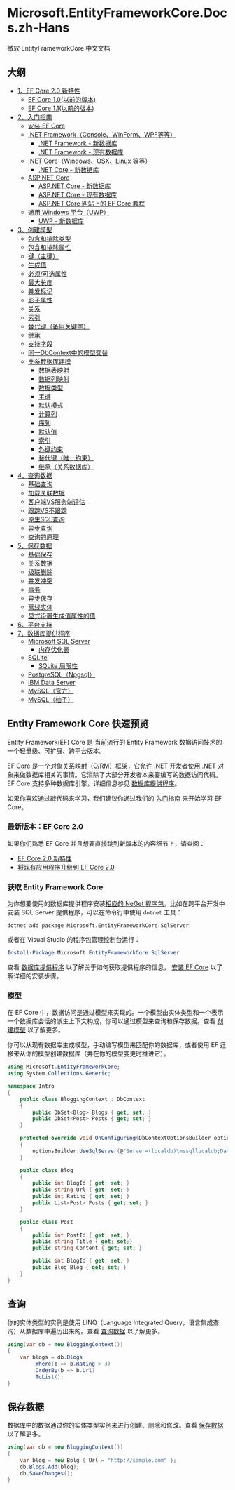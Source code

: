 # Microsoft.EntityFrameworkCore.Docs.zh-Hans

微软 EntityFrameworkCore 中文文档

## 大纲

* [1、EF Core 2.0 新特性](./1、EFCore2.0新特性/A、EFCore2.0新特性.md)
    * [EF Core 1.0(以前的版本)](./1、EFCore2.0新特性/B、EFCore1.0（以前的版本）.md)
    * [EF Core 1.1(以前的版本)](./1、EFCore2.0新特性/C、EFCore1.1（以前的版本）.md)
* [2、入门指南](./2、入门指南/A、入门指南.md)
    * [安装 EF Core](./2、入门指南/B、安装EFCore.md)
    * [.NET Framework（Console、WinForm、WPF等等）](./2、入门指南/C、.NETFramework/A、.NETFramework.md)
        * [.NET Framework - 新数据库](./2、入门指南/C、.NETFramework/B、新数据库.md)
        * [.NET Framework - 现有数据库](./2、入门指南/C、.NETFramework/C、现有数据库.md)
    * [.NET Core（Windows、OSX、Linux 等等）](./2、入门指南/D、.NETCore/A、.NETCore.md)
        * [.NET Core - 新数据库](./2、入门指南/D、.NETCore/B、新数据库.md)
    * [ASP.NET Core](./2、入门指南/E、ASP.NETCore/A、ASP.NETCore.md)
        * [ASP.NET Core - 新数据库](./2、入门指南/E、ASP.NETCore/B、新数据库.md)
        * [ASP.NET Core - 现有数据库](./2、入门指南/E、ASP.NETCore/C、现有数据库.md)
        * [ASP.NET Core 网站上的 EF Core 教程](https://docs.microsoft.com/zh-cn/aspnet/core/data/ef-mvc/intro)
    * [通用 Windows 平台（UWP）](./2、入门指南/F、通用Windows平台（UWP）/A、通用Windows平台（UWP）.md)
        * [UWP - 新数据库](./2、入门指南/F、通用Windows平台（UWP）//B、新数据库.md)
* [3、创建模型](./3、创建模型/A、创建模型.md)
    * [包含和排除类型](./3、创建模型/B、包含和排除类型.md)
    * [包含和排除属性](./3、创建模型/C、包含和排除属性.md)
    * [键（主键）](./3、创建模型/D、键（主键）.md)
    * [生成值](./3、创建模型/E、生成值.md)
    * [必须/可选属性](./3、创建模型/F、必须的和可选的属性.md)
    * [最大长度](./3、创建模型/G、最大长度.md)
    * [并发标记](./3、创建模型/H、并发标记.md)
    * [影子属性](./3、创建模型/I、影子属性.md)
    * [关系](./3、创建模型/J、关系.md)
    * [索引](./3、创建模型/K、索引.md)
    * [替代键（备用关键字）](./3、创建模型/L、替代键（备用关键字）.md)
    * [继承](./3、创建模型/M、继承.md)
    * [支持字段](./3、创建模型/N、支持字段.md)
    * [同一DbContext中的模型交替](./3、创建模型/O、同一DbContext中的模型交替.md)
    * [关系数据库建模](./3、创建模型/P、关系数据库建模/A、关系数据库建模.md)
        * [数据表映射](./3、创建模型/P、关系数据库建模/B、数据表映射.md)
        * [数据列映射](./3、创建模型/P、关系数据库建模/C、数据列映射.md)
        * [数据类型](./3、创建模型/P、关系数据库建模/D、数据类型.md)
        * [主键](./3、创建模型/P、关系数据库建模/E、主键.md)
        * [默认模式](./3、创建模型/P、关系数据库建模/F、默认模式.md)
        * [计算列](./3、创建模型/P、关系数据库建模/G、计算列.md)
        * [序列](./3、创建模型/P、关系数据库建模/H、序列.md)
        * [默认值](./3、创建模型/P、关系数据库建模/I、默认值.md)
        * [索引](./3、创建模型/P、关系数据库建模/J、索引.md)
        * [外键约束](./3、创建模型/P、关系数据库建模/K、外键约束.md)
        * [替代键（唯一约束）](./3、创建模型/P、关系数据库建模/L、替代键（唯一约束）.md)
        * [继承（关系数据库）](./3、创建模型/P、关系数据库建模/M、继承（关系数据库）.md)
* [4、查询数据](./4、查询数据/A、查询数据.md)
    * [基础查询](./4、查询数据/B、基础查询.md)
    * [加载关联数据](./4、查询数据/C、加载关联数据.md)
    * [客户端VS服务端评估](./4、查询数据/D、客户端VS服务端评估.md)
    * [跟踪VS不跟踪](./4、查询数据/E、跟踪VS不跟踪.md)
    * [原生SQL查询](./4、查询数据/F、原生SQL查询.md)
    * [异步查询](./4、查询数据/G、异步查询.md)
    * [查询的原理](./4、查询数据/H、查询的原理.md)
* [5、保存数据](./5、保存数据/A、保存数据.md)
    * [基础保存](./5、保存数据/B、基础保存.md)
    * [关系数据](./5、保存数据/C、关系数据.md)
    * [级联删除](./5、保存数据/D、级联删除.md)
    * [并发冲突](./5、保存数据/E、并发冲突.md)
    * [事务](./5、保存数据/F、事务.md)
    * [异步保存](./5、保存数据/G、异步保存.md)
    * [离线实体](./5、保存数据/H、离线实体.md)
    * [显式设置生成值属性的值](./5、保存数据/I、显式设置生成值属性的值.md)
* [6、平台支持](./6、平台支持/A、平台支持.md)
* [7、数据库提供程序](./7、数据库提供程序/A、数据库提供程序.md)
    * [Microsoft SQL Server](./7、数据库提供程序/B、MicrosoftSQLServer/A、MicrosoftSQLServer.md)
        * [内存优化表](./7、数据库提供程序/B、MicrosoftSQLServer/B、内存优化表.md)
    * [SQLite](./7、数据库提供程序/C、SQLite/A、SQLite.md)
        * [SQLite 局限性](./7、数据库提供程序/C、SQLite/B、SQLite局限性.md)
    * [PostgreSQL（Npgsql）](./7、数据库提供程序/D、PostgreSQL（Npgsql）.md)
    * [IBM Data Server](./7、数据库提供程序/E、IBMDataServer（DB2）.md)
    * [MySQL（官方）](./7、数据库提供程序/F、MySQL（官方）.md)
    * [MySQL（柚子）](./7、数据库提供程序/F、MySQL（柚子）.md)

## Entity Framework Core 快速预览

Entity Framework(EF) Core 是 当前流行的 Entity Framework 数据访问技术的一个轻量级、可扩展、跨平台版本。

EF Core 是一个对象关系映射（O/RM）框架，它允许 .NET 开发者使用 .NET 对象来做数据库相关的事情。它消除了大部分开发者本来要编写的数据访问代码。EF Core 支持多种数据库引擎，详细信息参见 [数据库提供程序](./7、数据库提供程序/A、数据库提供程序.md)。

如果你喜欢通过敲代码来学习，我们建议你通过我们的 [入门指南](./2、入门指南/A、入门指南.md) 来开始学习 EF Core。

### 最新版本：EF Core 2.0

如果你们熟悉 EF Core 并且想要直接跳到新版本的内容细节上，请查阅：

* [EF Core 2.0 新特性](./1、EFCore2.0新特性/A、EFCore2.0新特性.md)
* [将现有应用程序升级到 EF Core 2.0](./11、其他/H、升级到EFCore2.0.md)

### 获取 Entity Framework Core

为你想要使用的数据库提供程序安装[相应的 NeGet 程序包](https://docs.microsoft.com/zh-cn/nuget/quickstart/use-a-package)。比如在跨平台开发中安装 SQL Server 提供程序，可以在命令行中使用 `dotnet` 工具：

```console
dotnet add package Microsoft.EntityFrameworkCore.SqlServer
```

或者在 Visual Studio 的程序包管理控制台运行：

```PowerShell
Install-Package Microsoft.EntityFrameworkCore.SqlServer
```

查看 [数据库提供程序](./7、数据库提供程序/A、数据库提供程序.md) 以了解关于如何获取提供程序的信息， [安装 EF Core](./2、入门指南/B、安装EFCore.md) 以了解详细的安装步骤。

### 模型

在 EF Core 中，数据访问是通过模型来实现的。一个模型由实体类型和一个表示一个数据库会话的派生上下文构成，你可以通过模型来查询和保存数据。查看 [创建模型](./3、创建模型/A、创建模型.md) 以了解更多。

你可以从现有数据库生成模型，手动编写模型来匹配你的数据库，或者使用 EF 迁移来从你的模型创建数据库（并在你的模型变更时推进它）。

```C#
using Microsoft.EntityFrameworkCore;
using System.Collections.Generic;

namespace Intro
{
    public class BloggingContext : DbContext
    {
        public DbSet<Blog> Blogs { get; set; }
        public DbSet<Post> Posts { get; set; }
    }

    protected override void OnConfiguring(DbContextOptionsBuilder optionsBuilder)
    {
        optionsBuilder.UseSqlServer(@"Server=(localdb)\mssqllocaldb;Database=MyDatabase;Trusted_Connection=True;");
    }

    public class Blog
    {
        public int BlogId { get; set; }
        public string Url { get; set; }
        public int Rating { get; set; }
        public List<Post> Posts { get; set; }
    }

    public class Post
    {
        public int PostId { get; set; }
        public string Title { get; set;}
        public string Content { get; set; }

        public int BlogId { get; set; }
        public Blog Blog { get; set; }
    }
}
```

## 查询

你的实体类型的实例是使用 LINQ（Language Integrated Query，语言集成查询）从数据库中遍历出来的。查看 [查询数据](./4、查询数据/A、查询数据.md) 以了解更多。

```C#
using(var db = new BloggingContext())
{
    var blogs = db.Blogs
        .Where(b => b.Rating > 3)
        .OrderBy(b => b.Url)
        .ToList();
}
```

## 保存数据

数据库中的数据通过你的实体类型实例来进行创建、删除和修改。查看 [保存数据](./5、保存数据/A、保存数据.md) 以了解更多。

```C#
using(var db = new BloggingContext())
{
    var blog = new Bolg { Url = "http://sample.com" };
    db.Blogs.Add(blog);
    db.SaveChanges();
}
```